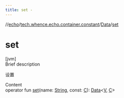 ```yaml
---
title: set -
---
```

//[echo](../../index.md)/[tech.whence.echo.container.constant](../index.md)/[Data](index.md)/[set](set.md)



# set  
[jvm]  
Brief description  


设置

  
Content  
operator fun [set](set.md)(name: [String](https://kotlinlang.org/api/latest/jvm/stdlib/kotlin/-string/index.html), const: [C](index.md)): [Data](index.md)<[V](index.md), [C](index.md)>  



